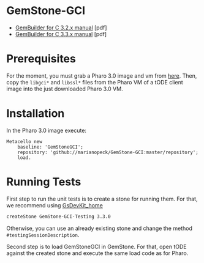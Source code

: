 # GemStone-GCI

- [GemBuilder for C 3.2.x manual](https://downloads.gemtalksystems.com/docs/GemStone64/3.2.x/GS64-GemBuilderforC-3.2.pdf) [pdf]
- [GemBuilder for C 3.3.x manual](https://downloads.gemtalksystems.com/docs/GemStone64/3.3.x/GS64-GemBuilderforC-3.3.pdf) [pdf]

# Prerequisites

For the moment, you must grab a Pharo 3.0 image and vm from [here](files.pharo.org). Then, copy the `libgci*` and `libssl*` files from the Pharo VM of a tODE client image into the just downloaded Pharo 3.0 VM.   

# Installation

In the Pharo 3.0 image execute:

```Smalltalk
Metacello new
    baseline: 'GemStoneGCI';
    repository: 'github://marianopeck/GemStone-GCI:master/repository';
    load.
```

# Running Tests

First step to run the unit tests is to create a stone for running them. For that, we recommend using [GsDevKit_home](https://github.com/GsDevKit/GsDevKit_home)

```bash
createStone GemStone-GCI-Testing 3.3.0
```

Otherwise, you can use an already existing stone and change the method `#testingSessionDescription`.

Second step is to load GemStoneGCI in GemStone. For that, open tODE against the created stone and execute the same load code as for Pharo.

